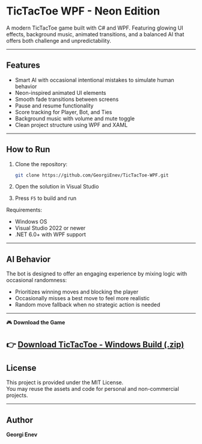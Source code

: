 # TicTacToe WPF - Neon Edition

A modern TicTacToe game built with C# and WPF. Featuring glowing UI effects, background music, animated transitions, and a balanced AI that offers both challenge and unpredictability.

---

## Features

- Smart AI with occasional intentional mistakes to simulate human behavior
- Neon-inspired animated UI elements
- Smooth fade transitions between screens
- Pause and resume functionality
- Score tracking for Player, Bot, and Ties
- Background music with volume and mute toggle
- Clean project structure using WPF and XAML

---

## How to Run

1. Clone the repository:
   ```bash
   git clone https://github.com/GeorgiEnev/TicTacToe-WPF.git
   ```

2. Open the solution in Visual Studio

3. Press `F5` to build and run

Requirements:
- Windows OS
- Visual Studio 2022 or newer
- .NET 6.0+ with WPF support

---

## AI Behavior

The bot is designed to offer an engaging experience by mixing logic with occasional randomness:

- Prioritizes winning moves and blocking the player
- Occasionally misses a best move to feel more realistic
- Random move fallback when no strategic action is needed
  
---
🎮 **Download the Game**

👉 [Download TicTacToe - Windows Build (.zip)](https://mega.nz/file/vU9DEZKL#8zBuqlFJ3PmQ9Ku78OiJy9TBWR5Gy3Im2IbNNltmVII) 
---

## License

This project is provided under the MIT License.  
You may reuse the assets and code for personal and non-commercial projects.

---

## Author

**Georgi Enev**  

